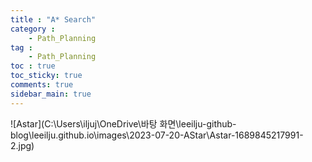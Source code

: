 ```yaml
---
title : "A* Search"
category :
    - Path_Planning
tag :
    - Path_Planning
toc : true
toc_sticky: true
comments: true
sidebar_main: true
---
```


![Astar](C:\Users\iljuj\OneDrive\바탕 화면\leeilju-github-blog\leeilju.github.io\images\2023-07-20-AStar\Astar-1689845217991-2.jpg)

